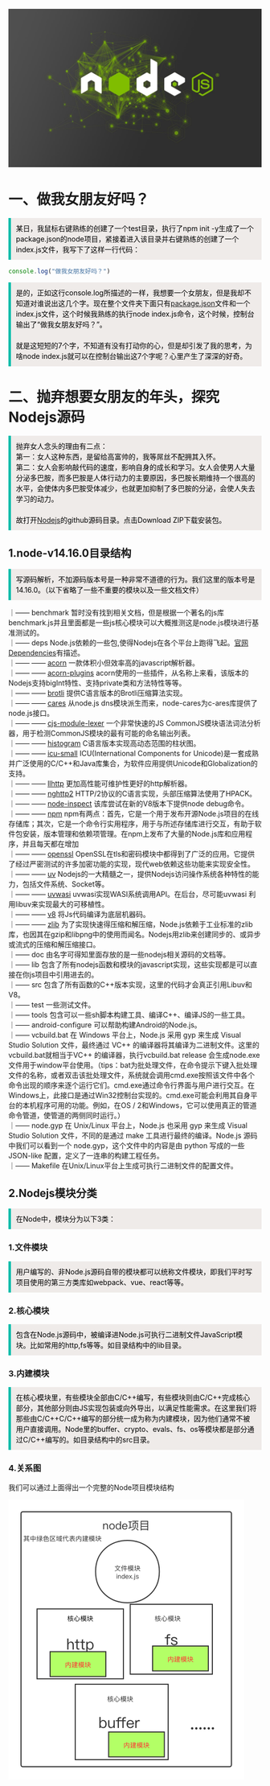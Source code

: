 <!--
 * @Author: your name
 * @Date: 2021-02-26 12:31:38
 * @LastEditTime: 2021-02-26 12:42:17
 * @LastEditors: your name
 * @Description: In User Settings Edit
 * @FilePath: /ecshopx-newpc/Users/wujiabao/Desktop/work/express-practice/node.md
-->
![哈哈](./public/images/node.jpeg)

# 一、做我女朋友好吗？

<blockquote style='padding: 10px; font-size: 1em; margin: 1em 0px; color: rgb(0, 0, 0); border-left: 5px solid rgba(0,189,170,1); background: rgb(239, 235, 233);line-height:1.5;'>
某日，我鼠标右键熟练的创建了一个test目录，执行了npm init -y生成了一个package.json的node项目，紧接着进入该目录并右键熟练的创建了一个index.js文件，我写下了这样一行代码：
</blockquote>

```js
console.log("做我女朋友好吗？")
```
<blockquote style='padding: 10px; font-size: 1em; margin: 1em 0px; color: rgb(0, 0, 0); border-left: 5px solid rgba(0,189,170,1); background: rgb(239, 235, 233);line-height:1.5;'>
是的，正如这行console.log所描述的一样，我想要一个女朋友，但是我却不知道对谁说出这几个字。现在整个文件夹下面只有<a  href="http://nodejs.cn/learn/the-package-json-guide">package.json</a>文件和一个index.js文件，这个时候我熟练的执行node index.js命令，这个时候，控制台输出了“做我女朋友好吗？”。<br /><br />
就是这短短的7个字，不知道有没有打动你的心，但是却引发了我的思考，为啥node index.js就可以在控制台输出这7个字呢？心里产生了深深的好奇。
</blockquote>

# 二、抛弃想要女朋友的年头，探究Nodejs源码

<blockquote style='padding: 10px; font-size: 1em; margin: 1em 0px; color: rgb(0, 0, 0); border-left: 5px solid rgba(0,189,170,1); background: rgb(239, 235, 233);line-height:1.5;'>
抛弃女人念头的理由有二点：<br />
第一：女人这种东西，是留给高富帅的，我等屌丝不配拥其入怀。<br /> 
第二：女人会影响敲代码的速度，影响自身的成长和学习。女人会使男人大量分泌多巴胺，而多巴胺是人体行动力的主要原因，多巴胺长期维持一个很高的水平，会使体内多巴胺受体减少，也就更加抑制了多巴胺的分泌，会使人失去学习的动力。
<br /><br />
故打开<a href="https://github.com/nodejs/node">Nodejs</a>的github源码目录。点击Download ZIP下载安装包。
</blockquote>

## 1.node-v14.16.0目录结构 

<blockquote style='padding: 10px; font-size: 1em; margin: 1em 0px; color: rgb(0, 0, 0); border-left: 5px solid rgba(0,189,170,1); background: rgb(239, 235, 233);line-height:1.5;'>
写源码解析，不加源码版本号是一种非常不道德的行为。我们这里的版本号是14.16.0。（以下省略了一些不重要的模块以及一些文档文件）
</blockquote>

｜—— benchmark  暂时没有找到相关文档，但是根据一个著名的js库benchmark.js并且里面都是一些js核心模块可以大概推测这是node.js模块进行基准测试的。<br />
｜—— deps Node.js依赖的一些包,使得Nodejs在各个平台上跑得飞起。<a href="https://nodejs.org/en/docs/meta/topics/dependencies/">官网Dependencies</a>有描述。<br />
｜—— —— <a href="https://github.com/acornjs/acorn">acorn</a> 一款体积小但效率高的javascript解析器。 <br />
｜—— —— <a href="https://github.com/acornjs">acorn-plugins</a> acorn使用的一些插件，从名称上来看，该版本的Nodejs支持bigInt特性、支持private类和方法特性等等。<br />
｜—— —— <a href="https://github.com/google/brotli">brotli</a> 提供C语言版本的Brotli压缩算法实现。<br />
｜—— —— <a href="https://github.com/royalpinto/node-cares">cares</a> 从node.js dns模块派生而来，node-cares为c-ares库提供了node.js接口。<br />
｜—— —— <a href="https://www.npmjs.com/package/cjs-module-lexer">cjs-module-lexer</a> 一个非常快速的JS CommonJS模块语法词法分析器，用于检测CommonJS模块的最有可能的命名输出列表。<br />
｜—— —— <a href="https://github.com/HdrHistogram/HdrHistogram_c">histogram</a> C语言版本实现高动态范围的柱状图。<br />
｜—— —— <a href="https://www.npmjs.com/package/node-icu">icu-small</a> ICU(International Components for Unicode)是一套成熟并广泛使用的C/C++和Java库集合，为软件应用提供Unicode和Globalization的支持。<br />
｜—— —— <a href="https://github.com/nodejs/llhttp">llhttp</a> 更加高性能可维护性更好的http解析器。<br />
｜—— —— <a href="https://nghttp2.org/">nghttp2</a> HTTP/2协议的C语言实现，头部压缩算法使用了HPACK。<br />
｜—— —— <a href="https://github.com/nodejs/node-inspect">node-inspect</a> 该库尝试在新的V8版本下提供node debug命令。<br />
｜—— —— <a href="https://nodejs.org/zh-cn/knowledge/getting-started/npm/what-is-npm/">npm</a> npm有两点：首先，它是一个用于发布开源Node.js项目的在线存储库；其次，它是一个命令行实用程序，用于与所述存储库进行交互，有助于软件包安装，版本管理和依赖项管理。在npm上发布了大量的Node.js库和应用程序，并且每天都在增加<br />
｜—— —— <a href="https://www.openssl.org/docs/">openssl</a> OpenSSL在tls和密码模块中都得到了广泛的应用。它提供了经过严密测试的许多加密功能的实现，现代web依赖这些功能来实现安全性。<br />
｜—— —— <a href="https://github.com/libuv/libuv">uv</a> Nodejs的一大精髓之一，提供Nodejs访问操作系统各种特性的能力，包括文件系统、Socket等。<br />
｜—— —— <a href="https://github.com/nodejs/uvwasi">uvwasi</a> uvwasi实现WASI系统调用API。在后台，尽可能uvwasi 利用libuv来实现最大的可移植性。<br />
｜—— —— <a href="https://github.com/nodejs/uvwasi">v8</a> 将Js代码编译为底层机器码。<br />
｜—— —— <a href="https://www.zlib.net/manual.html">zlib</a> 为了实现快速得压缩和解压缩，Node.js依赖于工业标准的zlib库，也因其在gzip和libpng中的使用而闻名。Nodejs用zlib来创建同步的、或异步或流式的压缩和解压缩接口。<br />
｜—— doc 由名字可得知里面存放的是一些nodejs相关源码的文档等。<br />
｜—— lib 包含了所有nodejs函数和模块的javascript实现，这些实现都是可以直接在你js项目中引用进去的。<br />
｜—— src 包含了所有函数的C++版本实现，这里的代码才会真正引用Libuv和V8。<br />
｜—— test 一些测试文件。<br />
｜—— tools 包含可以一些sh脚本构建工具、编译C++、编译JS的一些工具。<br />
｜—— android-configure 可以帮助构建Android的Node.js。<br />
｜—— vcbuild.bat  在 Windows 平台上，Node.js 采用 gyp 来生成 Visual Studio Solution 文件，最终通过 VC++ 的编译器将其编译为二进制文件。这里的vcbuild.bat就相当于VC++ 的编译器，执行vcbuild.bat release 会生成node.exe文件用于window平台使用。（tips：bat为批处理文件，在命令提示下键入批处理文件的名称，或者双击该批处理文件，系统就会调用cmd.exe按照该文件中各个命令出现的顺序来逐个运行它们。cmd.exe通过命令行界面与用户进行交互。在Windows上，此接口是通过Win32控制台实现的。cmd.exe可能会利用其自身平台的本机程序可用的功能。例如，在OS / 2和Windows，它可以使用真正的管道命令管道，使管道的两侧同时运行。）<br />
｜—— node.gyp  在 Unix/Linux 平台上，Node.js 也采用 gyp 来生成 Visual Studio Solution 文件，不同的是通过 make 工具进行最终的编译。Node.js 源码中我们可以看到一个 node.gyp，这个文件中的内容是由 python 写成的一些 JSON-like 配置，定义了一连串的构建工程任务。<br /> 
｜—— Makefile  在Unix/Linux平台上生成可执行二进制文件的配置文件。<br />

## 2.Nodejs模块分类

<blockquote style='padding: 10px; font-size: 1em; margin: 1em 0px; color: rgb(0, 0, 0); border-left: 5px solid rgba(0,189,170,1); background: rgb(239, 235, 233);line-height:1.5;'>
在Node中，模块分为以下3类：
</blockquote>

### 1.文件模块

<blockquote style='padding: 10px; font-size: 1em; margin: 1em 0px; color: rgb(0, 0, 0); border-left: 5px solid rgba(0,189,170,1); background: rgb(239, 235, 233);line-height:1.5;'>
用户编写的、非Node.js源码自带的模块都可以统称文件模块，即我们平时写项目使用的第三方类库如webpack、vue、react等等。
</blockquote>

### 2.核心模块

<blockquote style='padding: 10px; font-size: 1em; margin: 1em 0px; color: rgb(0, 0, 0); border-left: 5px solid rgba(0,189,170,1); background: rgb(239, 235, 233);line-height:1.5;'>
包含在Node.js源码中，被编译进Node.js可执行二进制文件JavaScript模块。比如常用的http,fs等等。如目录结构中的lib目录。
</blockquote>

### 3.内建模块

<blockquote style='padding: 10px; font-size: 1em; margin: 1em 0px; color: rgb(0, 0, 0); border-left: 5px solid rgba(0,189,170,1); background: rgb(239, 235, 233);line-height:1.5;'>
在核心模块里，有些模块全部由C/C++编写，有些模块则由C/C++完成核心部分，其他部分则由JS实现包装或向外导出，以满足性能需求。在这里我们将那些由C/C++C/C++编写的部分统一成为称为内建模块，因为他们通常不被用户直接调用。Node里的buffer、crypto、evals、fs、os等模块都是部分通过C/C++编写的。如目录结构中的src目录。
</blockquote>

### 4.关系图

我们可以通过上面得出一个完整的Node项目模块结构

![哈哈](./public/images/module-relation.png)

